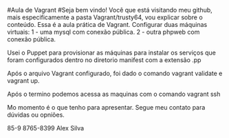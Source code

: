 #Aula de Vagrant
#Seja bem vindo!
Você que está visitando meu github, mais especificamente a pasta Vagrant/trusty64, vou explicar sobre
o conteúdo.
Essa é a aula prática de Vagrant.
Configurar duas máquinas virtuais:
1 - uma mysql com conexão pública.
2 - outra phpweb com conexão pública.

Usei o Puppet para provisionar as máquinas para instalar os serviços que foram configurados 
dentro no diretorio manifest com a extensão .pp

Após o arquivo Vagrant configurado, foi dado o comando vagrant validate e vagrant up.

Após o termino podemos acessa as maquinas com o comando vagrant ssh

Mo momento é o que tenho para apresentar.
Segue meu contato para dúvidas ou opniões.

85-9 8765-8399 Alex Silva
